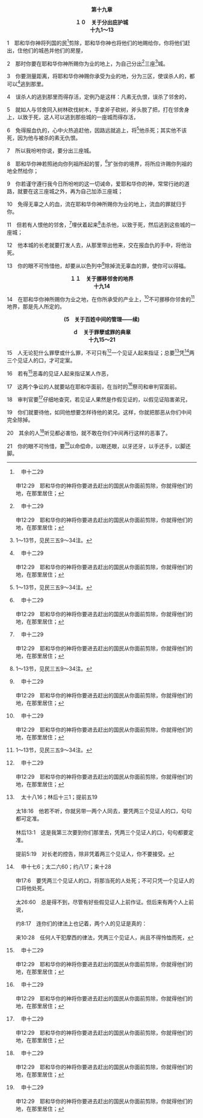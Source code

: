<p style="text-align:center;font-weight:bold;">第十九章</p>

<p style="text-align:center;font-weight:bold;">１０　关于分出庇护城<br>十九1～13</p>

1　耶和华你神将列国的民[^a]剪除，耶和华你神也将他们的地赐给你，你将他们赶出，住他们的城邑并他们的房屋，

[^a]:　申十二29<br><br>申12:29　耶和华你的神将你要进去赶出的国民从你面前剪除，你就得他们的地，在那里居住；

2　那时你要在耶和华你神所赐你为业的地上，为自己分出[^a]三座[^1]城。

[^1]:1～13节，见民三五9～34注。

[^a]:　民三五14；申四41<br><br>民35:14　在约但河东要拨出三座城，在迦南地也要拨出三座城，都作庇护城。<br><br>申4:41　那时，摩西在约但河东，向日出之地，分出三座城，

<dt class="dt1">

3　你要测量距离，将耶和华你神赐你承受为业的地，分为三区，使误杀人的，都可以[^a]逃到那里。

[^a]:　民三五15；申四42；书二十3～4<br><br>民35:15　这六座城要给以色列人，和他们中间的外人并寄居的，作为庇护城，使误杀人的都可以逃到那里。<br><br>申4:42　使那素无仇恨、误杀了人的，可以逃到这三城之中的一座城，就得存活：<br><br>书20:3　使那无意中误杀人的，可以逃到那里。这些城可以作你们逃避报血仇之人的庇护处。<br><br>书20:4　那杀人的要逃到这些城中的一座，站在城门口，将他的事情说给城内的长老们听。他们就要把他收进城中他们那里，给他地方，使他住在他们中间。

4　误杀人的逃到那里而得存活，定例乃是这样：凡素无仇恨，误杀了邻舍的，

5　就如人与邻舍同入树林砍伐树木，手拿斧子砍树，斧头脱了把，打在邻舍身上，以致于死，这人可以逃到那些城的一座城而得存活，

6　免得报血仇的，心中火热追赶他，因路远就追上，将[^1]他杀死；其实他不该死，因为他与被杀的素无仇恨。

[^1]:直译，他的魂。

7　所以我吩咐你说，要分出三座城。

8　耶和华你神若照祂向你列祖所起的誓，[^a]扩张你的境界，将所应许赐你列祖的地全然给你；

[^a]:　出三四24；申十二20；参出二三31<br><br>出34:24　因我要从你面前赶出外邦人，扩张你的境界；你一年三次上去朝见耶和华你神的时候，必没有人贪图你的地土。<br><br>申12:20　耶和华你的神，照祂所应许扩张你境界的时候，你心里想要吃肉，说，我要吃肉，就可以随心所欲地吃肉。<br><br>出23:31　我要定你的境界，从红海直到非利士海，又从旷野直到大河；我要将那地的居民交在你手中，你要将他们从你面前撵出去。

9　你若谨守遵行我今日所吩咐的这一切诫命，爱耶和华你的神，常常行祂的道路，就要在这三座城之外，再为自己加添三座城；

10　免得无辜之人的血，流在耶和华你神所赐你为业的地上，流血的罪就归于你。

11　但若有人恨他的邻舍，[^a]埋伏着起来[^1]击杀他，以致于死，然后逃到这些城的一座城；

[^1]:直译，杀了他的魂。

[^a]:　民三五20～21；参申二七24<br><br>民35:20　人若因怨恨把人推倒，或是埋伏着往人身上扔物，以致那人死了，<br><br>民35:21　或是因仇恨用手打人，以致打死，那打人的必要被处死。他是故意杀人的；报血仇的一遇见，就可以杀他。<br><br>申27:24　暗中杀害邻舍的，必受咒诅。百姓都要说，阿们。

12　他本城的长老就要打发人去，从那里带出他来，交在报血仇的手中，将他治死。

13　你的眼不可怜惜他，却要从以色列中[^a]除掉流无辜血的罪，使你可以得福。

[^a]:　申二一9；民三五33；参王上二31<br><br>申21:9　你行耶和华眼中看为正的事，就可以从你们中间完全除掉流无辜血的罪。<br><br>民35:33　这样，你们就不污秽所在之地，因为血是污秽地的；若有在地上流人血的，除非流那杀人者的血，那地就不得遮罪。<br><br>王上2:31　王说，你照着他所说的而行，杀死他，将他葬埋，好将约押无故流人血的罪，从我和我的父家除去。

<p style="text-align:center;font-weight:bold;">１１　关于挪移邻舍的地界<br>十九14</p>

14　在耶和华你神所赐你为业之地，在你所承受的产业上，[^a]不可挪移你邻舍的[^1]地界，那是先人所定的。

[^1]:地后来是借拈阄分配的(书十四2与注)，并且设立了地界。挪移地界就是改变神的命定。这在神眼中是可憎的。我们不可贪心，不可侵占别人的分，反该学习以神所命定给我们的那一分基督为满足。参罗十二3，林后十13～16。

[^a]:　箴二二28；二三10；参申二七17；伯二四2；何五10<br><br>箴22:28　你先祖所立古时的地界，你不可挪移。<br><br>箴23:10　不可挪移古时的地界，也不可擅入孤儿的田地。<br><br>申27:17　挪移邻舍地界的，必受咒诅。百姓都要说，阿们。<br><br>伯24:2　有人挪移地界，抢夺群畜而牧养。<br><br>何5:10　犹大的首领如同挪移地界的人；我必将盛怒倒在他们身上，如水一样。

<p style="text-align:center;font-weight:bold;">(5　关于百姓中间的管理——续)</p>

<p style="text-align:center;font-weight:bold;">ｄ　关于罪孽或罪的典章<br>十九15～21</p>

15　人无论犯什么罪孽或什么罪，不可只有[^a]一个见证人起来指证；总要[^b]凭[^c]两三个见证人的口，才可定案。

[^a]:　民三五30<br><br>民35:30　无论谁杀了人，要凭几个见证人的口，才可把那故意杀人的杀了，只是不可凭一个见证人的见证叫人死。

[^b]:　太十八16；林后十三1；提前五19<br><br>太18:16　他若不听，你就另带一两个人同去，要凭两三个见证人的口，句句都可定准。<br><br>林后13:1　这是我第三次要到你们那里去，凭两三个见证人的口，句句都要定准。<br><br>提前5:19　对长老的控告，除非凭着两三个见证人，你不要接受。

[^c]:　申十七6；太二六60；约八17；来十28<br><br>申17:6　要凭两三个见证人的口，将那当死的人处死；不可只凭一个见证人的口将他处死。<br><br>太26:60　总是得不到，尽管有好些假见证人上前作证。但后来有两个人上前说，<br><br>约8:17　连你们的律法上也记着，两个人的见证是真的：<br><br>来10:28　任何人干犯摩西的律法，凭两三个见证人，尚且不得怜恤而死，

16　若有[^a]恶毒的见证人起来指证某人作恶，

[^a]:　参出二三1；诗三五11<br><br>出23:1　不可传播谣言；不可与恶人连手作恶毒的见证人。<br><br>诗35:11　恶毒的见证人起来，盘问我所不知道的事。

17　这两个争讼的人就要站在耶和华面前，在当时的[^a]祭司和审判官面前。

[^a]:　申十七8～9<br><br>申17:8　你城中若起了争执的事，或因杀人，或因诉讼，或因殴打，是你难断的，你就当起来，上耶和华你神所选择的地方，<br><br>申17:9　去见祭司利未人和当时的审判官，求问他们，他们必将判语指示你。

18　审判官要[^a]仔细地查究，若见证人果然是作假见证的，以假见证陷害弟兄，

[^a]:　申十三14；十七4<br><br>申13:14　你就要探听、研究、仔细地查问。若果然真实，的确有这可憎恶的事行在你们中间，<br><br>申17:4　有人告诉你，你也听见了，就要仔细地探听，若果然真实，的确有这可憎恶的事行在以色列中，

19　你们就要待他，如同他想要怎样待他的弟兄。这样，你就把那恶从你们中间完全除掉。

20　其余的人[^a]听见都必害怕，就不敢在你们中间再行这样的恶事了。

[^a]:　申十三11<br><br>申13:11　以色列众人听见都要害怕，就不敢在你们中间再行这样的恶了。

21　你的眼不可怜惜，要[^a]以命偿命，以眼还眼，以牙还牙，以手还手，以脚还脚。

[^a]:　出二一23～24；利二四20；太五38<br><br>出21:23　若有别害，就要以命偿命，<br><br>出21:24　以眼还眼，以牙还牙，以手还手，以脚还脚，<br><br>利24:20　以伤还伤，以眼还眼，以牙还牙；他怎样使人有残疾，也要照样使他有残疾。<br><br>太5:38　你们听见有话说，“以眼还眼，以牙还牙。”


